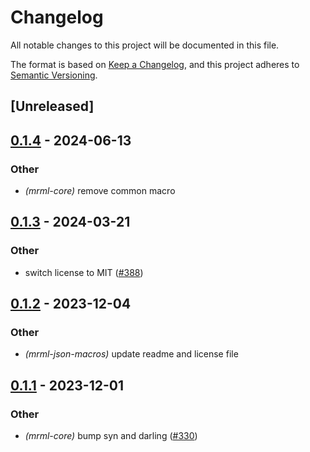 # Changelog
All notable changes to this project will be documented in this file.

The format is based on [Keep a Changelog](https://keepachangelog.com/en/1.0.0/),
and this project adheres to [Semantic Versioning](https://semver.org/spec/v2.0.0.html).

## [Unreleased]

## [0.1.4](https://github.com/jdrouet/mrml/compare/mrml-json-macros-v0.1.3...mrml-json-macros-v0.1.4) - 2024-06-13

### Other
- *(mrml-core)* remove common macro

## [0.1.3](https://github.com/jdrouet/mrml/compare/mrml-json-macros-v0.1.2...mrml-json-macros-v0.1.3) - 2024-03-21

### Other
- switch license to MIT ([#388](https://github.com/jdrouet/mrml/pull/388))

## [0.1.2](https://github.com/jdrouet/mrml/compare/mrml-json-macros-v0.1.1...mrml-json-macros-v0.1.2) - 2023-12-04

### Other
- *(mrml-json-macros)* update readme and license file

## [0.1.1](https://github.com/jdrouet/mrml/compare/mrml-json-macros-v0.1.0...mrml-json-macros-v0.1.1) - 2023-12-01

### Other
- *(mrml-core)* bump syn and darling ([#330](https://github.com/jdrouet/mrml/pull/330))
